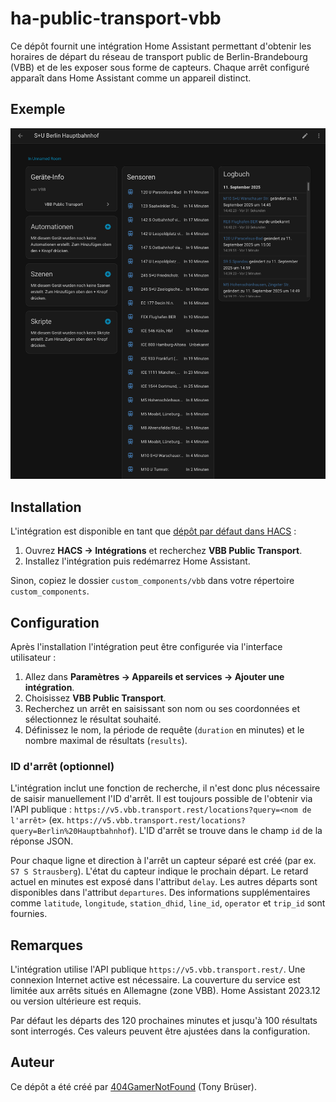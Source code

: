 # ha-public-transport-vbb

Ce dépôt fournit une intégration Home Assistant permettant d'obtenir les horaires de départ du réseau de transport public de Berlin-Brandebourg (VBB) et de les exposer sous forme de capteurs. Chaque arrêt configuré apparaît dans Home Assistant comme un appareil distinct.

## Exemple

![Exemple image Berlin Hauptbahnhof](images/Hauptbahnhof.png)

## Installation

L'intégration est disponible en tant que [dépôt par défaut dans HACS](https://hacs.xyz/) :

1. Ouvrez **HACS → Intégrations** et recherchez **VBB Public Transport**.
2. Installez l'intégration puis redémarrez Home Assistant.

Sinon, copiez le dossier `custom_components/vbb` dans votre répertoire `custom_components`.

## Configuration

Après l'installation l'intégration peut être configurée via l'interface utilisateur :

1. Allez dans **Paramètres → Appareils et services → Ajouter une intégration**.
2. Choisissez **VBB Public Transport**.
3. Recherchez un arrêt en saisissant son nom ou ses coordonnées et sélectionnez le résultat souhaité.
4. Définissez le nom, la période de requête (`duration` en minutes) et le nombre maximal de résultats (`results`).

### ID d'arrêt (optionnel)

L'intégration inclut une fonction de recherche, il n'est donc plus nécessaire de saisir manuellement l'ID d'arrêt. Il est toujours possible de l'obtenir via l'API publique : `https://v5.vbb.transport.rest/locations?query=<nom de l'arrêt>` (ex. `https://v5.vbb.transport.rest/locations?query=Berlin%20Hauptbahnhof`). L'ID d'arrêt se trouve dans le champ `id` de la réponse JSON.

Pour chaque ligne et direction à l'arrêt un capteur séparé est créé (par ex. `S7 S Strausberg`). L'état du capteur indique le prochain départ. Le retard actuel en minutes est exposé dans l'attribut `delay`. Les autres départs sont disponibles dans l'attribut `departures`. Des informations supplémentaires comme `latitude`, `longitude`, `station_dhid`, `line_id`, `operator` et `trip_id` sont fournies.

## Remarques

L'intégration utilise l'API publique `https://v5.vbb.transport.rest/`. Une connexion Internet active est nécessaire. La couverture du service est limitée aux arrêts situés en Allemagne (zone VBB). Home Assistant 2023.12 ou version ultérieure est requis.

Par défaut les départs des 120 prochaines minutes et jusqu'à 100 résultats sont interrogés. Ces valeurs peuvent être ajustées dans la configuration.

## Auteur

Ce dépôt a été créé par [404GamerNotFound](https://github.com/404GamerNotFound) (Tony Brüser).
